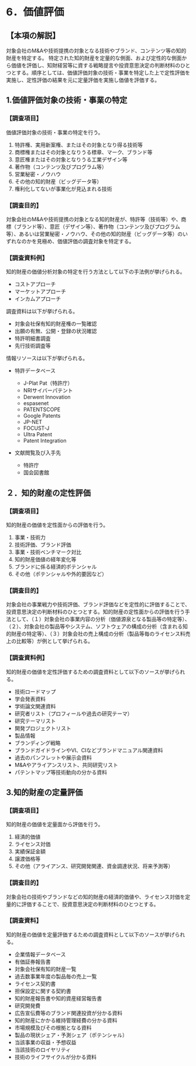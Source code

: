 # 6．価値評価

## 【本項の解説】
対象会社のM&Aや技術提携の対象となる技術やブランド、コンテンツ等の知的財産を特定する。
特定された知的財産を定量的な側面、および定性的な側面から価値を評価し、知財経営等に資する戦略提言や投資意思決定の判断材料のひとつとする。順序としては、価値評価対象の技術・事業を特定した上で定性評価を実施し、定性評価の結果を元に定量評価を実施し価値を評価する。

## 1.価値評価対象の技術・事業の特定

### 【調査項目】
価値評価対象の技術・事業の特定を行う。
1. 特許権、実用新案権、またはその対象となり得る技術等
2. 商標権またはその対象となりうる標章、マーク、ブランド等
3. 意匠権またはその対象となりうる工業デザイン等
4. 著作物（コンテンツ及びプログラム等）
5. 営業秘密・ノウハウ
6. その他の知的財産（ビッグデータ等）
7. 権利化してないが事業化が見込まれる技術
### 【調査目的】
対象会社のM&Aや技術提携の対象となる知的財産が、特許等（技術等）や、商標（ブランド等）、意匠（デザイン等）、著作物（コンテンツ及びプログラム等）、あるいは営業秘密・ノウハウ、その他の知的財産（ビッグデータ等）のいずれなのかを見極め、価値評価の調査対象を特定する。
### 【調査資料例】
知的財産の価値分析対象の特定を行う方法として以下の手法例が挙げられる。
* コストアプローチ
* マーケットアプローチ
* インカムアプローチ

調査資料は以下が挙げられる。
* 対象会社保有知的財産権の一覧確認
* 出願の有無、公開・登録の状況確認
* 特許明細書調査
* 先行技術調査等

情報リソースは以下が挙げられる。
* 特許データベース
	- J-Plat Pat（特許庁）
	- NRIサイバーパテント
	- Derwent Innovation
	- espasenet
	- PATENTSCOPE
	- Google Patents
	- JP-NET
	- FOCUST-J
	- Ultra Patent
	- Patent Integration

* 文献閲覧及び入手先
	- 特許庁
	- 国会図書館


## ２．知的財産の定性評価
### 【調査項目】
知的財産の価値を定性面からの評価を行う。
1. 事業・技術力
2. 技術評価、ブランド評価
3. 事業・技術ベンチマーク対比
4. 知的財産価値の経年変化等
5. ブランドに係る経済的ポテンシャル
6. その他（ポテンシャルや外的要因など）

### 【調査目的】
対象会社の事業戦力や技術評価、ブランド評価などを定性的に評価することで、投資意思決定の判断材料のひとつとする。知的財産の定性面からの評価を行う手法として、（１）対象会社の事業内容の分析（価値源泉となる製品等の特定等）、（２）、対象会社の製品等やシステム、ソフトウェアの構成の分析（含まれる知的財産の特定等）、（３）対象会社の売上構成の分析（製品等毎のライセンス料売上の比較等）が例として挙げられる。
### 【調査資料例】
知的財産の価値を定性評価するための調査資料として以下のソースが挙げられる。
* 技術ロードマップ
* 学会発表資料
* 学術論文関連資料
* 研究者リスト（プロフィールや過去の研究テーマ）
* 研究テーマリスト
* 開発プロジェクトリスト
* 製品情報
* ブランディング戦略
* ブランドガイドラインやVI、CIなどブランドマニュアル関連資料
* 過去のパンフレットや展示会資料
* M&Aやアライアンスリスト、共同研究リスト
* パテントマップ等技術動向の分かる資料


## 3.知的財産の定量評価
### 【調査項目】
知的財産の価値を定量面から評価を行う。
1. 経済的価値
2. ライセンス対価
3. 実績保証金額
4. 譲渡価格等
5. その他（アライアンス、研究開発関連、資金調達状況、将来予測等）
### 【調査目的】
対象会社の技術やブランドなどの知的財産の経済的価値や、ライセンス対価を定量的に評価することで、投資意思決定の判断材料のひとつとする。
### 【調査資料】
知的財産の価値を定量評価するための調査資料として以下のソースが挙げられる。
* 企業情報データベース
* 有価証券報告書
* 対象会社保有知的財産一覧
* 過去数事業年度の製品毎の売上一覧
* ライセンス契約書　　
* 担保設定に関する契約書
* 知的財産報告書や知的資産経営報告書
* 研究開発費
* 広告宣伝費等のブランド関連投資が分かる資料
* 知的財産にかかる維持管理経費の分かる資料
* 市場規模及びその根拠となる資料
* 製品の現状シェア・予測シェア（ポテンシャル）
* 当該事業の収益・予想収益
* 当該技術のロイヤリティ
* 技術のライフサイクルが分かる資料
